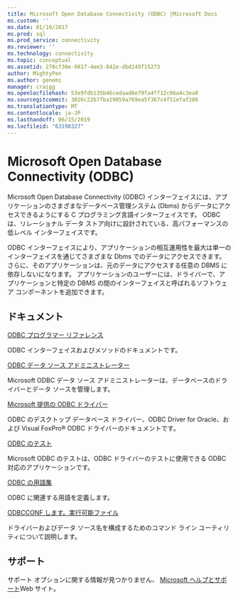 ```yaml
---
title: Microsoft Open Database Connectivity (ODBC) |Microsoft Docs
ms.custom: ''
ms.date: 01/19/2017
ms.prod: sql
ms.prod_service: connectivity
ms.reviewer: ''
ms.technology: connectivity
ms.topic: conceptual
ms.assetid: 278cf36e-9817-4ee3-842e-dbd149f15273
author: MightyPen
ms.author: genemi
manager: craigg
ms.openlocfilehash: 53e9fdb135b46cedaad6e79fa4ff12c06a4c3ea8
ms.sourcegitcommit: 3026c22b7fba19059a769ea5f367c4f51efaf286
ms.translationtype: MT
ms.contentlocale: ja-JP
ms.lasthandoff: 06/15/2019
ms.locfileid: "63198327"
---
```

# <a name="microsoft-open-database-connectivity-odbc"></a>Microsoft Open Database Connectivity (ODBC)
Microsoft Open Database Connectivity (ODBC) インターフェイスには、アプリケーションのさまざまなデータベース管理システム (Dbms) からデータにアクセスできるようにする C プログラミング言語インターフェイスです。 ODBC は、リレーショナル データ ストア向けに設計されている、高パフォーマンスの低レベル インターフェイスです。  
  
 ODBC インターフェイスにより、アプリケーションの相互運用性を最大は単一のインターフェイスを通じてさまざまな Dbms でのデータにアクセスできます。 さらに、そのアプリケーションは、元のデータにアクセスする任意の DBMS に依存しないになります。 アプリケーションのユーザーには、ドライバーで、アプリケーションと特定の DBMS の間のインターフェイスと呼ばれるソフトウェア コンポーネントを追加できます。  
  
## <a name="documentation"></a>ドキュメント  
 [ODBC プログラマー リファレンス](../odbc/reference/odbc-programmer-s-reference.md)  
  
 ODBC インターフェイスおよびメソッドのドキュメントです。  
  
 [ODBC データ ソース アドミニストレーター](../odbc/admin/odbc-data-source-administrator.md)  
  
 Microsoft ODBC データ ソース アドミニストレーターは、データベースのドライバーとデータ ソースを管理します。  
  
 [Microsoft 提供の ODBC ドライバー](../odbc/microsoft/microsoft-supplied-odbc-drivers.md)  
  
 ODBC のデスクトップ データベース ドライバー、ODBC Driver for Oracle、および Visual FoxPro® ODBC ドライバーのドキュメントです。  
  
 [ODBC のテスト](../odbc/odbc-test.md)  
  
 Microsoft ODBC のテストは、ODBC ドライバーのテストに使用できる ODBC 対応のアプリケーションです。  
  
 [ODBC の用語集](../odbc/odbc-glossary.md)  
  
 ODBC に関連する用語を定義します。  
  
 [ODBCCONF します。実行可能ファイル](../odbc/odbcconf-exe.md)  
  
 ドライバーおよびデータ ソース名を構成するためのコマンド ライン ユーティリティについて説明します。  
  
## <a name="support"></a>サポート  
 サポート オプションに関する情報が見つかりません、 [Microsoft ヘルプとサポート](https://go.microsoft.com/fwlink?linkid=5521)Web サイト。
